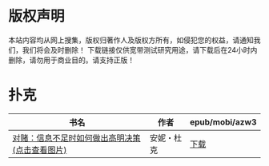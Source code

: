 # 版权声明

本站内容均从网上搜集，版权归著作人及版权方所有，如侵犯您的权益，请通知我们，我们将会及时删除！ 下载链接仅供宽带测试研究用途，请下载后在24小时内删除，请勿用于商业目的。请支持正版！

# 扑克

| 书名 | 作者 | epub/mobi/azw3 |
| --- | --- | --- |
| [对赌：信息不足时如何做出高明决策 (点击查看图片)](https://www.dushupai.com/attachment/2024/06/07/f389c5a422c0828e.jpg) | 安妮・杜克 | [下载](https://url89.ctfile.com/f/31084289-1357043983-9ffaef?p=8866) |
